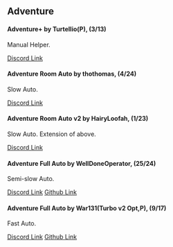 ## Adventure
#### Adventure+ by Turtellio(P), (3/13)
Manual Helper.

[Discord Link](https://discord.com/channels/488444879836413975/850425171059933272/944684024444620840)

#### Adventure Room Auto by thothomas, (4/24)
Slow Auto.

[Discord Link](https://discord.com/channels/488444879836413975/850425171059933272/943077940986544128)

#### Adventure Room Auto v2 by HairyLoofah, (1/23)
Slow Auto. Extension of above.

[Discord Link](https://discord.com/channels/488444879836413975/850425171059933272/943726425662447636)

#### Adventure Full Auto by WellDoneOperator, (25/24)
Semi-slow Auto.

[Discord Link](https://discord.com/channels/488444879836413975/850425171059933272/950513616682119269)
[Github Link](https://github.com/WellDoneOperator/PerfectTower2Adventure/tree/main)

#### Adventure Full Auto by War131(Turbo v2 Opt,P), (9/17)
Fast Auto.

[Discord Link](https://discord.com/channels/488444879836413975/850425171059933272/955815570496978944)
[Github Link](https://github.com/xWar131x/TPT2/tree/main/adventure)
